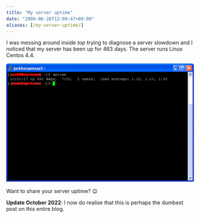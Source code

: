 ```yaml
---
title: "My server uptime"
date: "2009-06-26T12:09:47+00:00"
aliases: [/my-server-uptime/]
---
```


I was messing around inside *top* trying to diagnose a server slowdown and I noticed that my server has been up for 463 days. The server runs Linux Centos 4.4.

![uptime](uptime.png)

Want to share your server uptime? :wink:

**Update October 2022**: I now do realise that this is perhaps the dumbest post on this entire blog.
